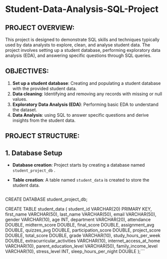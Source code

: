 # Student-Data-Analysis-SQL-Project

## PROJECT OVERVIEW:

This project is designed to demonstrate SQL skills and techniques typically used by data analysts to explore, clean, and analyse student data. The project involves setting up a student database, performing exploratory data analysis (EDA), and answering specific questions through SQL queries. 

## OBJECTIVES:

1. **Set up a student database**: Creating and populating a student database with the provided student data.
2. **Data cleaning**: Identifying and removing any records with missing or null values.
3. **Exploratory Data Analysis (EDA)**: Performing basic EDA to understand the dataset.
4. **Data Analysis**: using SQL to answer specific questions and derive insights from the student data.

## PROJECT STRUCTURE:

## 1. Database Setup

   - **Database creation**: Project starts by creating a database named `student_project_db` .
   - **Table creation**: A table named `student_data` is created to store the student data.

     ```sql
CREATE DATABASE student_project_db;

CREATE TABLE student_data
(
      student_id VARCHAR(20) PRIMARY KEY,
      first_name VARCHAR(50),
      last_name VARCHAR(50),
      email VARCHAR(50),
      gender VARCHAR(10),
      age INT,
      department VARCHAR(20),
      attendance DOUBLE,
      midterm_score DOUBLE,
      final_score DOUBLE,
      assignment_avg DOUBLE,
      quizzes_avg DOUBLE,
      participation_score DOUBLE,
      project_score DOUBLE,
      total_score DOUBLE,
      grade VARCHAR(10),
      study_hours_per_week DOUBLE,
      extracurricular_activities VARCHAR(10),
      internet_access_at_home VARCHAR(10),
      parent_education_level VARCHAR(50),
      family_income_level VARCHAR(10),
      stress_level INT,
      sleep_hours_per_night DOUBLE
);```
